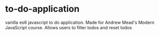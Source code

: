 # to-do-application
vanilla es6 javascript to do application. Made for Andrew Mead's Modern JavaScript course. Allows users to filter todos and reset todos
